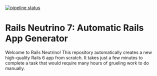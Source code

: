 [![pipeline status](https://gitlab.com/rubyonracetracks/rails_neutrino_7/badges/main/pipeline.svg)](https://gitlab.com/rubyonracetracks/rails_neutrino_7/-/commits/main) 

# Rails Neutrino 7: Automatic Rails App Generator

Welcome to Rails Neutrino! This repository automatically creates a new high-quality Rails 6 app from scratch. It takes just a few minutes to complete a task that would require many hours of grueling work to do manually.

